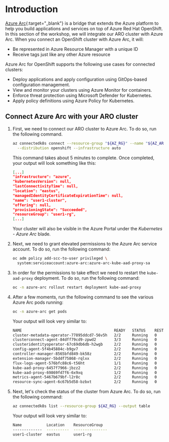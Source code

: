 # Introduction

[Azure Arc](https://azure.microsoft.com/en-us/products/azure-arc/){:target="_blank"} is a bridge that extends the Azure platform to help you build applications and services on top of Azure Red Hat OpenShift. In this section of the workshop, we will integrate our ARO cluster with Azure Arc. When you connect an OpenShift cluster with Azure Arc, it will:

- Be represented in Azure Resource Manager with a unique ID
- Receive tags just like any other Azure resource

Azure Arc for OpenShift supports the following use cases for connected clusters:

- Deploy applications and apply configuration using GitOps-based configuration management.
- View and monitor your clusters using Azure Monitor for containers.
- Enforce threat protection using Microsoft Defender for Kubernetes.
- Apply policy definitions using Azure Policy for Kubernetes.

## Connect Azure Arc with your ARO cluster

1. First, we need to connect our ARO cluster to Azure Arc. To do so, run the following command. 

    ```bash
    az connectedk8s connect --resource-group "${AZ_RG}" --name "${AZ_ARO}" \
      --distribution openshift --infrastructure auto
    ```

    This command takes about 5 minutes to complete. Once completed, your output will look something like this: 

    ```json
    [...]
    "infrastructure": "azure",
    "kubernetesVersion": null,
    "lastConnectivityTime": null,
    "location": "eastus",
    "managedIdentityCertificateExpirationTime": null,
    "name": "user1-cluster",
    "offering": null,
    "provisioningState": "Succeeded",
    "resourceGroup": "user1-rg",
    [...]
    ```

    Your cluster will also be visible in the Azure Portal under the *Kubernetes - Azure Arc* blade. 

1. Next, we need to grant elevated permissions to the Azure Arc service account. To do so, run the following command:

    ```bash
    oc adm policy add-scc-to-user privileged \
      system:serviceaccount:azure-arc:azure-arc-kube-aad-proxy-sa
    ```

1. In order for the permissions to take effect we need to restart the `kube-aad-proxy` deployment. To do so, run the following command: 

    ```bash
    oc -n azure-arc rollout restart deployment kube-aad-proxy
    ```

1. After a few moments, run the following command to see the various Azure Arc pods running:

    ```bash
    oc -n azure-arc get pods
    ```

    Your output will look very similar to:

    ```bash
    NAME                                         READY   STATUS    RESTARTS   AGE
    cluster-metadata-operator-77895ddcd7-56v5h   2/2     Running   0          8m18s
    clusterconnect-agent-84dff79cd9-zpwd2        3/3     Running   0          8m18s
    clusteridentityoperator-67c69db6db-h2wgb     2/2     Running   0          8m18s
    config-agent-5f4b45884c-b9gv7                2/2     Running   0          8m18s
    controller-manager-8565bfd849-bk58z          2/2     Running   0          8m18s
    extension-manager-5bddf75868-rqlxx           2/2     Running   0          8m18s
    flux-logs-agent-576bfc88c6-t56ht             1/1     Running   0          8m18s
    kube-aad-proxy-6457f7966-jbzz2               2/2     Running   0          8m18s
    kube-aad-proxy-69869fd7f6-6x9xq              1/2     Running   0          10s
    metrics-agent-5467b679bf-l2r8c               2/2     Running   0          8m18s
    resource-sync-agent-6c67b5d58-bzbxt          2/2     Running   0          8m18s
    ```

1. Next, let's check the status of the cluster from Azure Arc. To do so, run the following command: 

    ```bash 
    az connectedk8s list --resource-group ${AZ_RG} --output table
    ```

    Your output will look very similar to:

    ```bash
    Name           Location    ResourceGroup
    -------------  ----------  ---------------
    user1-cluster  eastus      user1-rg
    ```